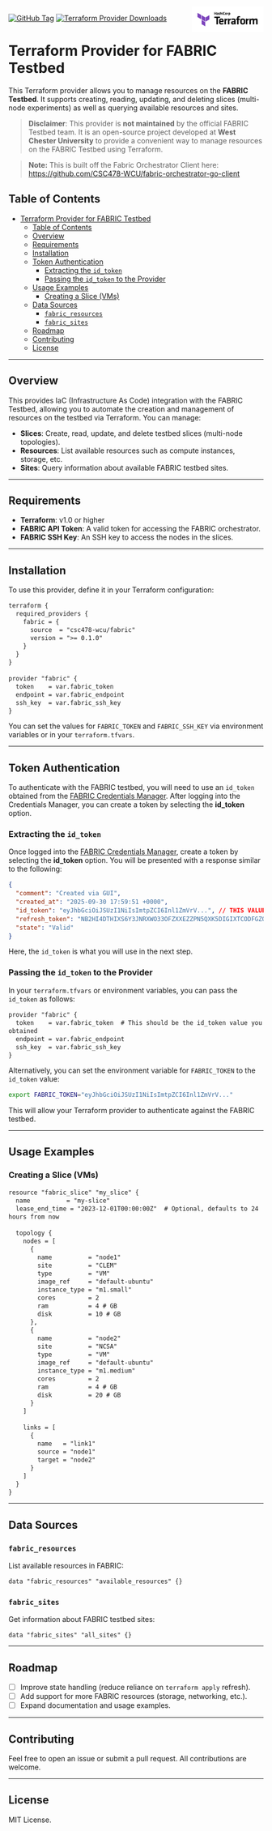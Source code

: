 <!-- markdownlint-disable first-line-h1 no-inline-html -->
<a href="https://terraform.io">
  <picture>
    <source media="(prefers-color-scheme: dark)" srcset=".github/terraform_logo_dark.svg">
    <source media="(prefers-color-scheme: light)" srcset=".github/terraform_logo_light.svg">
    <img src=".github/terraform_logo_light.svg" alt="Terraform logo" title="Terraform" align="right" height="50">
  </picture>
</a>

[![GitHub Tag](https://img.shields.io/github/v/tag/CSC478-WCU/terraform-provider-fabric?style=plastic&logo=terraform&logoColor=%23844FBA&label=latest&color=%23844FBA&link=https%3A%2F%2Fgithub.com%2FCSC478-WCU%2Fterraform-provider-fabric%2Freleases)](https://github.com/CSC478-WCU/terraform-provider-fabric/releases) [![Terraform Provider Downloads](https://img.shields.io/terraform/provider/dt/926415?style=plastic&logo=terraform&logoColor=%23844FBA&label=downloads&color=%23844FBA&link=https%3A%2F%2Fregistry.terraform.io%2Fproviders%2FCSC478-WCU%2Ffabric)](https://registry.terraform.io/providers/CSC478-WCU/fabric)


# Terraform Provider for FABRIC Testbed

This Terraform provider allows you to manage resources on the **FABRIC Testbed**. It supports creating, reading, updating, and deleting slices (multi-node experiments) as well as querying available resources and sites.

> **Disclaimer**: This provider is **not maintained** by the official FABRIC Testbed team. It is an open-source project developed at **West Chester University** to provide a convenient way to manage resources on the FABRIC Testbed using Terraform.

> **Note:** This is built off the Fabric Orchestrator Client here: https://github.com/CSC478-WCU/fabric-orchestrator-go-client

## Table of Contents

- [Terraform Provider for FABRIC Testbed](#terraform-provider-for-fabric-testbed)
  - [Table of Contents](#table-of-contents)
  - [Overview](#overview)
  - [Requirements](#requirements)
  - [Installation](#installation)
  - [Token Authentication](#token-authentication)
    - [Extracting the `id_token`](#extracting-the-id_token)
    - [Passing the `id_token` to the Provider](#passing-the-id_token-to-the-provider)
  - [Usage Examples](#usage-examples)
    - [Creating a Slice (VMs)](#creating-a-slice-vms)
  - [Data Sources](#data-sources)
    - [`fabric_resources`](#fabric_resources)
    - [`fabric_sites`](#fabric_sites)
  - [Roadmap](#roadmap)
  - [Contributing](#contributing)
  - [License](#license)

---

## Overview

This provides IaC (Infrastructure As Code) integration with the FABRIC Testbed, allowing you to automate the creation and management of resources on the testbed via Terraform. You can manage:

- **Slices**: Create, read, update, and delete testbed slices (multi-node topologies).
- **Resources**: List available resources such as compute instances, storage, etc.
- **Sites**: Query information about available FABRIC testbed sites.

---

## Requirements

- **Terraform**: v1.0 or higher
- **FABRIC API Token**: A valid token for accessing the FABRIC orchestrator.
- **FABRIC SSH Key**: An SSH key to access the nodes in the slices.

---

## Installation

To use this provider, define it in your Terraform configuration:

```hcl
terraform {
  required_providers {
    fabric = {
      source  = "csc478-wcu/fabric"
      version = ">= 0.1.0"
    }
  }
}

provider "fabric" {
  token    = var.fabric_token
  endpoint = var.fabric_endpoint
  ssh_key  = var.fabric_ssh_key
}
```

You can set the values for `FABRIC_TOKEN` and `FABRIC_SSH_KEY` via environment variables or in your `terraform.tfvars`.

---

## Token Authentication

To authenticate with the FABRIC testbed, you will need to use an `id_token` obtained from the [FABRIC Credentials Manager](https://cm.fabric-testbed.net/). After logging into the Credentials Manager, you can create a token by selecting the **id_token** option.

### Extracting the `id_token`

Once logged into the [FABRIC Credentials Manager](https://cm.fabric-testbed.net/), create a token by selecting the **id_token** option. You will be presented with a response similar to the following:

```json
{
  "comment": "Created via GUI",
  "created_at": "2025-09-30 17:59:51 +0000",
  "id_token": "eyJhbGciOiJSUzI1NiIsImtpZCI6Inl1ZmVrV...", // THIS VALUE HERE
  "refresh_token": "NB2HI4DTHIXS6Y3JNRXWO33OFZXXEZZPN5QXK5DIGIXTCODFGZQTQZBZGN...",
  "state": "Valid"
}
```

Here, the `id_token` is what you will use in the next step.

### Passing the `id_token` to the Provider

In your `terraform.tfvars` or environment variables, you can pass the `id_token` as follows:

```hcl
provider "fabric" {
  token    = var.fabric_token  # This should be the id_token value you obtained
  endpoint = var.fabric_endpoint
  ssh_key  = var.fabric_ssh_key
}
```

Alternatively, you can set the environment variable for `FABRIC_TOKEN` to the `id_token` value:

```bash
export FABRIC_TOKEN="eyJhbGciOiJSUzI1NiIsImtpZCI6Inl1ZmVrV..."
```

This will allow your Terraform provider to authenticate against the FABRIC testbed.

---

## Usage Examples

### Creating a Slice (VMs)

```hcl
resource "fabric_slice" "my_slice" {
  name          = "my-slice"
  lease_end_time = "2023-12-01T00:00:00Z"  # Optional, defaults to 24 hours from now

  topology {
    nodes = [
      {
        name          = "node1"
        site          = "CLEM"
        type          = "VM"
        image_ref     = "default-ubuntu"
        instance_type = "m1.small"
        cores         = 2
        ram           = 4 # GB
        disk          = 10 # GB
      },
      {
        name          = "node2"
        site          = "NCSA"
        type          = "VM"
        image_ref     = "default-ubuntu"
        instance_type = "m1.medium"
        cores         = 2
        ram           = 4 # GB
        disk          = 20 # GB
      }
    ]

    links = [
      {
        name   = "link1"
        source = "node1"
        target = "node2"
      }
    ]
  }
}
```

---

## Data Sources

### `fabric_resources`

List available resources in FABRIC:

```hcl
data "fabric_resources" "available_resources" {}
```

### `fabric_sites`

Get information about FABRIC testbed sites:

```hcl
data "fabric_sites" "all_sites" {}
```

---

## Roadmap

- [ ] Improve state handling (reduce reliance on `terraform apply` refresh).
- [ ] Add support for more FABRIC resources (storage, networking, etc.).
- [ ] Expand documentation and usage examples.

---

## Contributing

Feel free to open an issue or submit a pull request. All contributions are welcome.

---

## License

MIT License.



